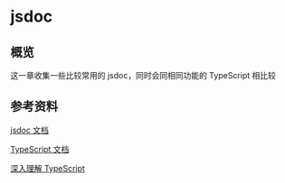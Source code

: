 # jsdoc

## 概览

这一章收集一些比较常用的 jsdoc，同时会同相同功能的 TypeScript 相比较

## 参考资料

[jsdoc 文档](http://www.dba.cn/book/jsdoc/)

[TypeScript 文档](https://www.typescriptlang.org/docs/handbook/type-checking-javascript-files.html#supported-jsdoc)

[深入理解 TypeScript](https://jkchao.github.io/typescript-book-chinese/#why)
